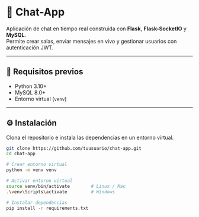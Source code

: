 # 💬 Chat-App

Aplicación de chat en tiempo real construida con **Flask**, **Flask-SocketIO** y **MySQL**.  
Permite crear salas, enviar mensajes en vivo y gestionar usuarios con autenticación JWT.  

---

## 🚀 Requisitos previos

- Python 3.10+
- MySQL 8.0+
- Entorno virtual (`venv`)

---

## ⚙️ Instalación

Clona el repositorio e instala las dependencias en un entorno virtual.

```bash
git clone https://github.com/tuusuario/chat-app.git
cd chat-app

# Crear entorno virtual
python -m venv venv

# Activar entorno virtual
source venv/bin/activate        # Linux / Mac
.\venv\Scripts\activate         # Windows

# Instalar dependencias
pip install -r requirements.txt

